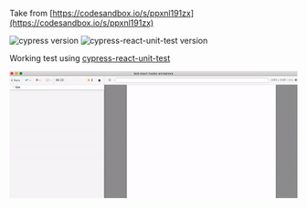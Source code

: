 Take from [https://codesandbox.io/s/ppxnl191zx](https://codesandbox.io/s/ppxnl191zx)

![cypress version](https://img.shields.io/badge/cypress-5.3.0-brightgreen) ![cypress-react-unit-test version](https://img.shields.io/badge/cypress--react--unit--test-4.16.0-brightgreen)

Working test using [cypress-react-unit-test](https://github.com/bahmutov/cypress-react-unit-test)

![Demo test](images/demo.gif)

